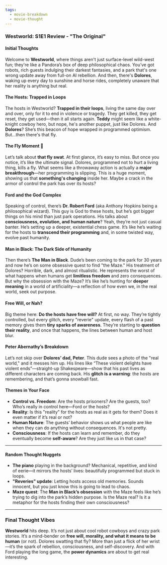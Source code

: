 ```yaml
---
tags:
  - movie-breakdown
  - movie-thought
---
```


### **Westworld: S1E1 Review - "The Original"**

#### **Initial Thoughts**
Welcome to **Westworld**, where things aren't just surface-level wild-west fun; they're like a Pandora’s box of deep philosophical chaos. You’ve got robots, rich guests indulging their darkest fantasies, and a park that's one wrong update away from full-on AI rebellion. And then, there's **Dolores**, waking up every day to sunshine and horse rides, completely unaware that her reality is anything but real. 

#### **The Hosts: Trapped in Loops**
The hosts in Westworld? **Trapped in their loops**, living the same day over and over, only for it to end in violence or tragedy. They get killed, they get reset, they get used—then it all starts again. **Teddy** might seem like a white-knight cowboy hero, but nope, he's another puppet, just like Dolores. And **Dolores**? She’s this beacon of hope wrapped in programmed optimism. But...then there's that fly.

#### **The Fly Moment** 🦟
Let’s talk about **that fly swat**. At first glance, it’s easy to miss. But once you notice, it’s like the ultimate signal. Dolores, programmed not to hurt a living thing, kills a fly. What seems like a throwaway action is actually a **major breakthrough**—her programming is slipping. This is a huge moment, showing us that **something's changing** inside her. Maybe a crack in the armor of control the park has over its hosts?

#### **Ford and the God Complex**
Speaking of control, there’s **Dr. Robert Ford** (aka Anthony Hopkins being a philosophical wizard). This guy is God to these hosts, but he’s got bigger things on his mind than just park operations. His talks about **consciousness, evolution, and human nature**? Yeah, they’re not just casual banter. He’s setting up a deeper, existential chess game. It’s like he’s waiting for the hosts to **transcend their programming** and, in some twisted way, evolve past humanity.

#### **Man in Black: The Dark Side of Humanity**
Then there’s **The Man in Black**. Dude’s been coming to the park for 30 years and now he’s on some obsessive quest to find "the Maze." His treatment of Dolores? Horrible, dark, and almost ritualistic. He represents the worst of what happens when humans get **limitless freedom** and zero consequences. But why the obsession with the Maze? It’s like he’s hunting for **deeper meaning** in a world of artificiality—a reflection of how even we, in the real world, seek out purpose.

#### **Free Will, or Nah?**
Big theme here: **Do the hosts have free will?** At first, no way. They’re tightly controlled, but every glitch, every "reverie" update, every flash of a past memory gives them **tiny sparks of awareness**. They’re starting to **question their reality**, and once that happens, the lines between human and host blur.

#### **Peter Abernathy’s Breakdown**
Let’s not skip over **Dolores’ dad, Peter**. This dude sees a photo of the "real world," and it messes him up. His lines like “These violent delights have violent ends”—straight-up Shakespeare—show that his past lives as different characters are coming back. His **glitch is a warning**: the hosts are remembering, and that’s gonna snowball fast.

#### **Themes in Your Face**
- **Control vs. Freedom**: Are the hosts prisoners? Are the guests, too? Who’s really in control here—Ford or the hosts?
- **Reality**: Is this "reality" for the hosts as real as it gets for them? Does it even matter if it’s real or not? 
- **Human Nature**: The guests’ behavior shows us what people are like when they can do anything without consequences. It's not pretty. 
- **Consciousness**: If the hosts can learn and remember, do they eventually become **self-aware**? Are they just like us in that case?

---

#### **Random Thought Nuggets** 
- **The piano** playing in the background? Mechanical, repetitive, and kind of eerie—it mirrors the hosts’ lives: beautifully programmed but stuck in loops.
- **"Reveries" update**: Letting hosts access old memories. Sounds innocent, but you just know this is going to lead to chaos.
- **Maze quest**: The **Man in Black’s obsession** with the Maze feels like he’s trying to dig into the park’s hidden purpose. Is the Maze real? Is it a metaphor for the hosts finding their own consciousness?

---

### **Final Thought Vibes**
**Westworld** hits deep. It’s not just about cool robot cowboys and crazy park stories. It’s a mind-bender on **free will, morality, and what it means to be human** (or not). Dolores swatting that fly? More than just a flick of her wrist—it’s the spark of rebellion, consciousness, and self-discovery. And with Ford playing the long game, the **power dynamics** are about to get real interesting. 
